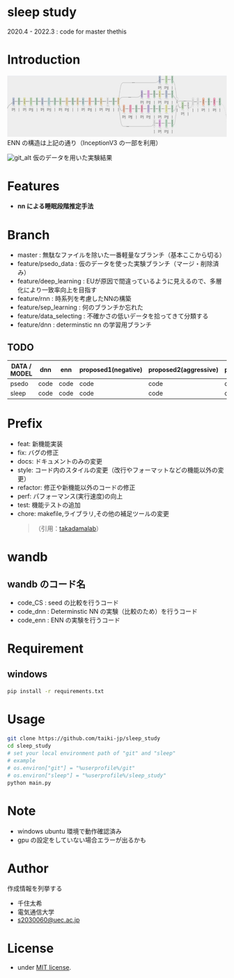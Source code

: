 # sleep study

2020.4 - 2022.3 : code for master thethis
# Introduction

![net_alt](gallery/my_network.png "my_network")
ENN の構造は上記の通り（InceptionV3 の一部を利用）

![git_alt](gallery/out.gif "my_psedo")
仮のデータを用いた実験結果

# Features

- <strong>nn による睡眠段階推定手法</strong>

# Branch

- master : 無駄なファイルを除いた一番軽量なブランチ（基本ここから切る）
- feature/psedo_data : 仮のデータを使った実験ブランチ（マージ・削除済み）
- feature/deep_learning : EUが原因で間違っているように見えるので、多層化により一致率向上を目指す
- feature/rnn : 時系列を考慮したNNの構築
- feature/sep_learning : 何のブランチか忘れた
- feature/data_selecting : 不確かさの低いデータを拾ってきて分類する
- feature/dnn : determinstic nn の学習用ブランチ

## TODO
| DATA / MODEL| dnn | enn | proposed1(negative) | proposed2(aggressive) | proposed3(hierarichical) |
----|----|----|----|----|----|
| psedo | code | code | code | code | code |
| sleep | code | code | code | code | code |

# Prefix

- feat: 新機能実装
- fix: バグの修正
- docs: ドキュメントのみの変更
- style: コード内のスタイルの変更（改行やフォーマットなどの機能以外の変更）
- refactor: 修正や新機能以外のコードの修正
- perf: パフォーマンス(実行速度)の向上
- test: 機能テストの追加
- chore: makefile,ライブラリ,その他の補足ツールの変更
  > （引用：[takadamalab](https://github.com/takadamalab)）

# wandb
## wandb のコード名
- code_CS : seed の比較を行うコード
- code_dnn : Determinstic NN の実験（比較のため）を行うコード
- code_enn : ENN の実験を行うコード

# Requirement

## windows

```bash
pip install -r requirements.txt
```

# Usage

```bash
git clone https://github.com/taiki-jp/sleep_study
cd sleep_study
# set your local environment path of "git" and "sleep"
# example
# os.environ["git"] = "%userprofile%/git"
# os.environ["sleep"] = "%userprofile%/sleep_study"
python main.py
```

# Note

- windows ubuntu 環境で動作確認済み
- gpu の設定をしていない場合エラーが出るかも

# Author

作成情報を列挙する

- 千住太希
- 電気通信大学
- s2030060@uec.ac.jp

# License

- under [MIT license](https://en.wikipedia.org/wiki/MIT_License).
